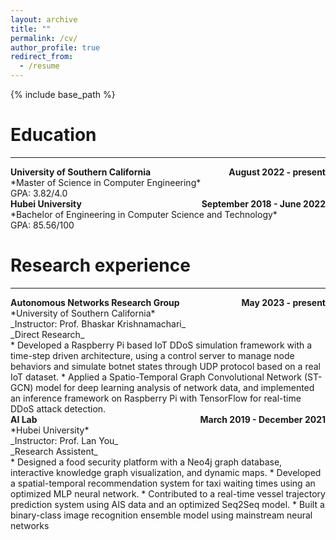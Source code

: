 ```yaml
---
layout: archive
title: ""
permalink: /cv/
author_profile: true
redirect_from:
  - /resume
---
```


{% include base_path %}

Education
======
------
<div style="display: flex; justify-content: space-between;">
    <div><strong>University of Southern California</strong></div>
    <div style="text-align: right;"><strong>August 2022 - present</strong></div>
</div>
  *Master of Science in Computer Engineering* <br>
  GPA: 3.82/4.0<br>

<div style="display: flex; justify-content: space-between;">
    <div><strong>Hubei University</strong></div>
    <div style="text-align: right;"><strong>September 2018 - June 2022</strong></div>
</div>
  *Bachelor of Engineering in Computer Science and Technology* <br>
  GPA: 85.56/100<br>

Research experience
======
------
<div style="display: flex; justify-content: space-between;">
    <div><strong>Autonomous Networks Research Group</strong></div>
    <div style="text-align: right;"><strong>May 2023 - present</strong></div>
</div>
*University of Southern California* <br>
_Instructor: Prof. Bhaskar Krishnamachari_<br>
_Direct Research_<br>
* Developed a Raspberry Pi based IoT DDoS simulation framework with a time-step driven architecture, using a control server to manage node behaviors and simulate botnet states through UDP protocol based on a real IoT dataset.
* Applied a Spatio-Temporal Graph Convolutional Network (ST-GCN) model for deep learning analysis of network data, and implemented an inference framework on Raspberry Pi with TensorFlow for real-time DDoS attack detection.  
<br>
<div style="display: flex; justify-content: space-between;">
    <div><strong>AI Lab</strong></div>
    <div style="text-align: right;"><strong>March 2019 - December 2021</strong></div>
</div>
*Hubei University*<br>
_Instructor: Prof. Lan You_<br>
_Research Assistent_<br>
* Designed a food security platform with a Neo4j graph database, interactive knowledge graph visualization, and dynamic maps.
* Developed a spatial-temporal recommendation system for taxi waiting times using an optimized MLP neural network.
* Contributed to a real-time vessel trajectory prediction system using AIS data and an optimized Seq2Seq model.
* Built a binary-class image recognition ensemble model using mainstream neural networks

